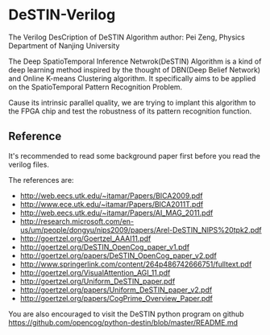 # DeSTIN-Verilog
The Verilog DesCription of DeSTIN Algorithm
author: Pei Zeng, Physics Department of Nanjing University

The Deep SpatioTemporal Inference Netwrok(DeSTIN) Algorithm is a kind of deep learning method inspired by the thought of DBN(Deep Belief Network) and Online K-means Clustering algorithm. It specifically aims to be applied on the SpatioTemporal Pattern Recognition Problem.

Cause its intrinsic parallel quality, we are trying to implant this algorithm to the FPGA chip and test the robustness of its pattern recognition function.

## Reference
It's recommended to read some background paper first before you read the verilog files.

The references are:
* http://web.eecs.utk.edu/~itamar/Papers/BICA2009.pdf
* http://www.ece.utk.edu/~itamar/Papers/BICA2011T.pdf
* http://web.eecs.utk.edu/~itamar/Papers/AI_MAG_2011.pdf
* http://research.microsoft.com/en-us/um/people/dongyu/nips2009/papers/Arel-DeSTIN_NIPS%20tpk2.pdf
* http://goertzel.org/Goertzel_AAAI11.pdf
* http://goertzel.org/DeSTIN_OpenCog_paper_v1.pdf
* http://goertzel.org/papers/DeSTIN_OpenCog_paper_v2.pdf
* http://www.springerlink.com/content/264p486742666751/fulltext.pdf
* http://goertzel.org/VisualAttention_AGI_11.pdf
* http://goertzel.org/Uniform_DeSTIN_paper.pdf
* http://goertzel.org/papers/Uniform_DeSTIN_paper_v2.pdf
* http://goertzel.org/papers/CogPrime_Overview_Paper.pdf

You are also encouraged to visit the DeSTIN python program on github
https://github.com/opencog/python-destin/blob/master/README.md
